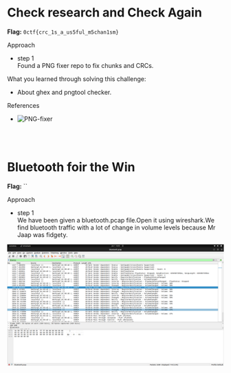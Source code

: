 # Check research and Check Again

**Flag:** `0ctf{crc_1s_a_us5ful_m5chan1sm}`

Approach

- step 1<br>
Found a PNG fixer repo to fix chunks and CRCs.


What you learned through solving this challenge:
<br>
- About ghex and pngtool checker.


References

- ![PNG-fixer](https://github.com/Pourliver/PNG-Fixer)

<br>
<br>


# Bluetooth foir the Win

**Flag:** ``

Approach

- step 1<br>
We have been given a bluetooth.pcap file.Open it using wireshark.We find bluetooth traffic with a lot of change in volume levels because Mr Jaap was fidgety.

![](https://github.com/adityachawla005/cryptonite_taskphase_Aditya/raw/main/TP2/Forensics/assets/blue.png)


<br>
<br>


